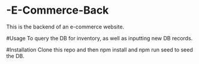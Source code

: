 # -E-Commerce-Back
This is the backend of an e-commerce website. 


#Usage 
To query the DB for inventory, as well as inputting new DB records. 


#Installation 
Clone this repo and then npm install and npm run seed to seed the DB. 

